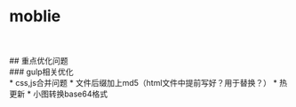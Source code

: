 # moblie
<br/>
<br/>
## 重点优化问题
<br/>
    ### gulp相关优化
    <br/>
        *   css,js合并问题
        *   文件后缀加上md5（html文件中提前写好？用于替换？）
        *   热更新
        *   小图转换base64格式